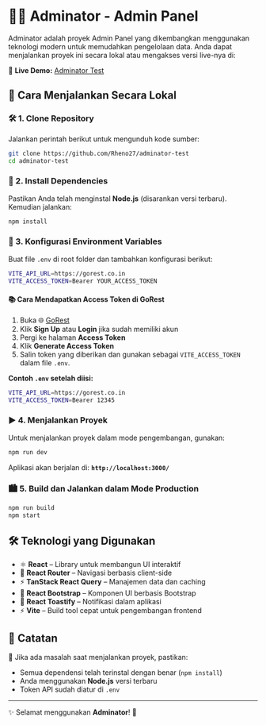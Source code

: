 # 🏋️‍♂️ Adminator - Admin Panel

Adminator adalah proyek Admin Panel yang dikembangkan menggunakan teknologi modern untuk memudahkan pengelolaan data. Anda dapat menjalankan proyek ini secara lokal atau mengakses versi live-nya di:

🔗 **Live Demo:** [Adminator Test](https://adminator-test.vercel.app/)

## 🚀 Cara Menjalankan Secara Lokal

### 🛠️ 1. Clone Repository
Jalankan perintah berikut untuk mengunduh kode sumber:
```bash
git clone https://github.com/Rheno27/adminator-test
cd adminator-test
```

### 💪 2. Install Dependencies
Pastikan Anda telah menginstal **Node.js** (disarankan versi terbaru). Kemudian jalankan:
```bash
npm install
```

### 🔑 3. Konfigurasi Environment Variables
Buat file `.env` di root folder dan tambahkan konfigurasi berikut:
```bash
VITE_API_URL=https://gorest.co.in
VITE_ACCESS_TOKEN=Bearer YOUR_ACCESS_TOKEN
```

#### 📚 Cara Mendapatkan Access Token di GoRest
1. Buka 🌐 [GoRest](https://gorest.co.in)
2. Klik **Sign Up** atau **Login** jika sudah memiliki akun
3. Pergi ke halaman **Access Token**
4. Klik **Generate Access Token**
5. Salin token yang diberikan dan gunakan sebagai `VITE_ACCESS_TOKEN` dalam file `.env`.

**Contoh `.env` setelah diisi:**
```bash
VITE_API_URL=https://gorest.co.in
VITE_ACCESS_TOKEN=Bearer 12345
```

### ▶️ 4. Menjalankan Proyek
Untuk menjalankan proyek dalam mode pengembangan, gunakan:
```bash
npm run dev
```
Aplikasi akan berjalan di: **`http://localhost:3000/`**

### 🏙️ 5. Build dan Jalankan dalam Mode Production
```bash
npm run build
npm start
```

## 🛠️ Teknologi yang Digunakan
- ⚛️ **React** – Library untuk membangun UI interaktif
- 🚦 **React Router** – Navigasi berbasis client-side
- ⚡ **TanStack React Query** – Manajemen data dan caching
- 🎨 **React Bootstrap** – Komponen UI berbasis Bootstrap
- 🔔 **React Toastify** – Notifikasi dalam aplikasi
- ⚡ **Vite** – Build tool cepat untuk pengembangan frontend

## 📝 Catatan
📌 Jika ada masalah saat menjalankan proyek, pastikan:
- Semua dependensi telah terinstal dengan benar (`npm install`)
- Anda menggunakan **Node.js** versi terbaru
- Token API sudah diatur di `.env`

---

✨ Selamat menggunakan **Adminator**! 🚀

